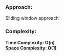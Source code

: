 ### Approach:
Sliding window approach
​
### Complexity:
**Time Complexity: O(n)**\
**Space Complexity: O(1)**